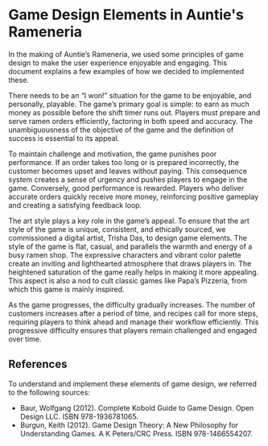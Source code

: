 # Game Design Elements in Auntie's Rameneria

In the making of Auntie’s Rameneria, we used some principles of game design to make the user experience enjoyable and engaging. This document explains a few examples of how we decided to implemented these.

There needs to be an “I won!” situation for the game to be enjoyable, and personally, playable. The game’s primary goal is simple: to earn as much money as possible before the shift timer runs out. Players must prepare and serve ramen orders efficiently, factoring in both speed and accuracy. The unambiguousness of the objective of the game and the definition of success is essential to its appeal.

To maintain challenge and motivation, the game punishes poor performance. If an order takes too long or is prepared incorrectly, the customer becomes upset and leaves without paying. This consequence system creates a sense of urgency and pushes players to engage in the game. Conversely, good performance is rewarded. Players who deliver accurate orders quickly receive more money, reinforcing positive gameplay and creating a satisfying feedback loop.

The art style plays a key role in the game’s appeal. To ensure that the art style of the game is unique, consistent, and ethically sourced, we commissioned a digital artist, Trisha Das, to design game elements. The style of the game is flat, casual, and parallels the warmth and energy of a busy ramen shop. The expressive characters and vibrant color palette create an inviting and lighthearted atmosphere that draws players in. The heightened saturation of the game really helps in making it more appealing. This aspect is also a nod to cult classic games like Papa’s Pizzeria, from which this game is mainly inspired.

As the game progresses, the difficulty gradually increases. The number of customers increases after a period of time, and recipes call for more steps, requiring players to think ahead and manage their workflow efficiently. This progressive difficulty ensures that players remain challenged and engaged over time.

## References

To understand and implement these elements of game design, we referred to the following sources:
- Baur, Wolfgang (2012). Complete Kobold Guide to Game Design. Open Design LLC. ISBN 978-1936781065.
- Burgun, Keith (2012). Game Design Theory: A New Philosophy for Understanding Games. A K Peters/CRC Press. ISBN 978-1466554207.
